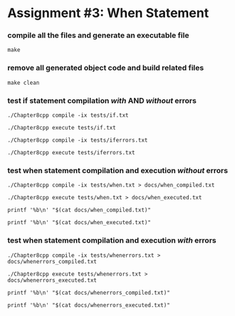 # Assignment #3: When Statement

### compile all the files and generate an executable file
    make


### remove all generated object code and build related files

    make clean


### test if statement compilation *_with_* AND *_without_* errors
    ./Chapter8cpp compile -ix tests/if.txt

    ./Chapter8cpp execute tests/if.txt

    ./Chapter8cpp compile -ix tests/iferrors.txt

    ./Chapter8cpp execute tests/iferrors.txt


### test when statement compilation and execution *_without_* errors
    ./Chapter8cpp compile -ix tests/when.txt > docs/when_compiled.txt

    ./Chapter8cpp execute tests/when.txt > docs/when_executed.txt

    printf '%b\n' "$(cat docs/when_compiled.txt)"

    printf '%b\n' "$(cat docs/when_executed.txt)"


### test when statement compilation and execution *_with_* errors
    ./Chapter8cpp compile -ix tests/whenerrors.txt > docs/whenerrors_compiled.txt

    ./Chapter8cpp execute tests/whenerrors.txt > docs/whenerrors_executed.txt

    printf '%b\n' "$(cat docs/whenerrors_compiled.txt)"

    printf '%b\n' "$(cat docs/whenerrors_executed.txt)"
